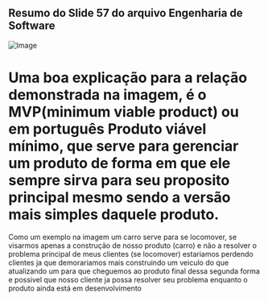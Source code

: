 ## Resumo do Slide 57 do arquivo Engenharia de Software

![Image](https://github.com/user-attachments/assets/5ab9b1d3-e89d-4976-903f-67df7ae7a317)

# Uma boa explicação para a relação demonstrada na imagem, é o MVP(minimum viable product) ou em português Produto viável mínimo, que serve para gerenciar um produto de forma em que ele sempre sirva para seu proposito principal mesmo sendo a versão mais simples daquele produto.
Como um exemplo na imagem um carro serve para se locomover, se visarmos apenas a construção de nosso produto (carro) e não a resolver o problema principal de meus clientes (se locomover) estariamos perdendo clientes ja que demorariamos mais construindo um veiculo do que atualizando um para que cheguemos ao produto final dessa segunda forma e possivel que nosso cliente ja possa resolver seu problema enquanto o produto ainda está em desenvolvimento
